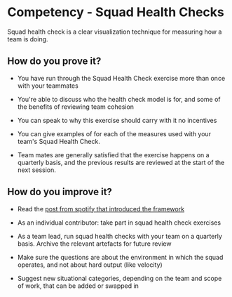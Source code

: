 # Competency - Squad Health Checks

Squad health check is a clear visualization technique for measuring how a team is doing.  

## How do you prove it?

* You have run through the Squad Health Check exercise more than once with your teammates

* You're able to discuss who the health check model is for, and some of the benefits of reviewing team cohesion

* You can speak to why this exercise should carry with it no incentives

* You can give examples of for each of the measures used  with your team's Squad Health Check.

* Team mates are generally satisfied that the exercise happens on a quarterly basis, and the previous results are reviewed at the start of the next session.

## How do you improve it?

* Read the [post from spotify that introduced the framework](https://labs.spotify.com/2014/09/16/squad-health-check-model/)

* As an individual contributor: take part in squad health check exercises

* As a team lead, run squad health checks with your team on a quarterly basis. Archive the relevant artefacts for future review

* Make sure the questions are about the environment in which the squad operates, and not about hard output (like velocity)

* Suggest new situational categories, depending on the team and scope of work, that can be added or swapped in

